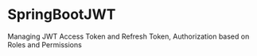 # SpringBootJWT
Managing JWT Access Token and Refresh Token, Authorization based on Roles and Permissions
